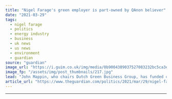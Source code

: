 ```yaml
---
title: "Nigel Farage's green employer is part-owned by QAnon believer"
date: "2021-03-29"
tags: 
  - nigel farage
  - politics
  - energy industry
  - business
  - uk news
  - us news
  - environment
  - guardian
source: "guardian"
image_url: "https://i.guim.co.uk/img/media/0b9004389037527083232bc5ca3eb1f53b4363a9/0_193_3500_2100/master/3500.jpg?width=460&quality=85&auto=format&fit=max&s=539a105eb02313efa98be88944dfc68e"
image_fp: "/assets/img/post_thumbnails/217.jpg"
lead: "John Mappin, who chairs Dutch Green Business Group, has funded conservative political causesNigel Farage’s new employer is part-owned by a wealthy British businessman and Donald Trump supporter who has promoted the far-right QAnon conspiracy.Dutch Gr..."
article_url: "https://www.theguardian.com/politics/2021/mar/29/nigel-farage-green-employer-qanon-john-mappin"
---
```


---
